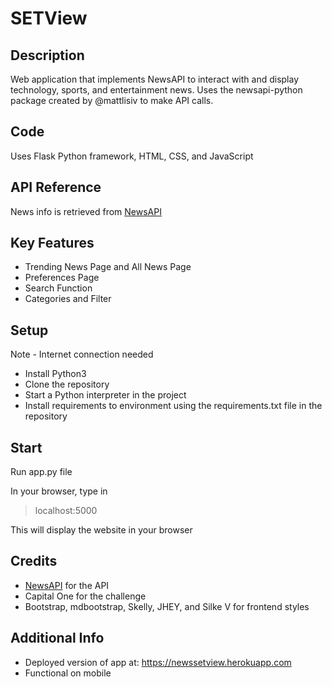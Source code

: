 # SETView

## Description
Web application that implements NewsAPI to interact with and display technology, sports, and entertainment news.  Uses the newsapi-python package created by @mattlisiv to make API calls.

## Code
Uses Flask Python framework, HTML, CSS, and JavaScript

## API Reference
News info is retrieved from [NewsAPI](https://newsapi.org)

## Key Features
* Trending News Page and All News Page
* Preferences Page
* Search Function
* Categories and Filter

## Setup
Note - Internet connection needed
* Install Python3
* Clone the repository
* Start a Python interpreter in the project
* Install requirements to environment using the requirements.txt file in the repository

## Start
Run app.py file

In your browser, type in

>localhost:5000

This will display the website in your browser

## Credits
* [NewsAPI](https://newsapi.org) for the API
* Capital One for the challenge
* Bootstrap, mdbootstrap, Skelly, JHEY, and Silke V for frontend styles

## Additional Info
* Deployed version of app at: https://newssetview.herokuapp.com
* Functional on mobile
